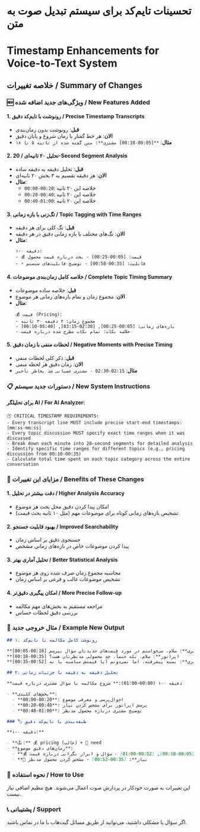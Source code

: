 # تحسینات تایم‌کد برای سیستم تبدیل صوت به متن

# Timestamp Enhancements for Voice-to-Text System

## خلاصه تغییرات / Summary of Changes

### 🆕 ویژگی‌های جدید اضافه شده / New Features Added

#### 1. رونوشت با تایم‌کد دقیق / Precise Timestamp Transcripts

- **قبل**: رونوشت بدون زمان‌بندی
- **الان**: هر خط گفتار با زمان شروع و پایان دقیق
- **مثال**: `**[00:05-00:18] مشتری**: متن گفته شده از ثانیه ۵ تا ۱۸`

#### 2. تحلیل ۲۰ ثانیه‌ای / 20-Second Segment Analysis

- **قبل**: تحلیل دقیقه به دقیقه ساده
- **الان**: هر دقیقه تقسیم به ۳ بخش ۲۰ ثانیه‌ای
- **مثال**:
  - `00:00-00:20`: خلاصه این ۲۰ ثانیه
  - `00:20-00:40`: خلاصه این ۲۰ ثانیه
  - `00:40-01:00`: خلاصه این ۲۰ ثانیه

#### 3. تگ‌زنی با بازه زمانی / Topic Tagging with Time Ranges

- **قبل**: تگ کلی برای هر دقیقه
- **الان**: تگ‌های مختلف با بازه زمانی دقیق در هر دقیقه
- **مثال**:
  ```
  دقیقه ۰-۱:
  - 💰 قیمت: [00:05-00:25] - بحث درباره قیمت محصول
  - ⚡ قابلیت: [00:35-00:58] - توضیح قابلیت‌های سیستم
  ```

#### 4. خلاصه کامل زمان‌بندی موضوعات / Complete Topic Timing Summary

- **قبل**: خلاصه ساده موضوعات
- **الان**: مجموع زمان و تمام بازه‌های زمانی هر موضوع
- **مثال**:
  ```
  💰 قیمت (Pricing):
  - مجموع زمان: ۲ دقیقه ۳۰ ثانیه
  - بازه‌های زمانی: [00:05-00:25], [02:30-03:15], [05:40-06:10]
  - خلاصه نکات: تمام نکات مطرح شده درباره قیمت
  ```

#### 5. لحظات منفی با زمان دقیق / Negative Moments with Precise Timing

- **قبل**: ذکر کلی لحظات منفی
- **الان**: زمان دقیق هر لحظه منفی
- **مثال**: `02:15-02:30 - مشتری عصبانی شد بخاطر تأخیر`

### 📋 دستورات جدید سیستم / New System Instructions

#### برای تحلیلگر AI / For AI Analyzer:

```
🕒 CRITICAL TIMESTAMP REQUIREMENTS:
- Every transcript line MUST include precise start-end timestamps: [mm:ss-mm:ss]
- Every topic discussion MUST specify exact time ranges when it was discussed
- Break down each minute into 20-second segments for detailed analysis
- Identify specific time ranges for different topics (e.g., pricing discussion from 00:10-00:35)
- Calculate total time spent on each topic category across the entire conversation
```

### 🎯 مزایای این تغییرات / Benefits of These Changes

#### 1. دقت بیشتر در تحلیل / Higher Analysis Accuracy

- امکان پیدا کردن دقیق محل بحث هر موضوع
- تشخیص بازه‌های زمانی کوتاه برای موضوعات مهم (مثل ۱۰ ثانیه بحث قیمت)

#### 2. بهبود قابلیت جستجو / Improved Searchability

- جستجوی دقیق بر اساس زمان
- پیدا کردن موضوعات خاص در بازه‌های زمانی مشخص

#### 3. تحلیل آماری بهتر / Better Statistical Analysis

- محاسبه مجموع زمان صرف شده روی هر موضوع
- تشخیص موضوعات غالب و فرعی بر اساس زمان

#### 4. امکان پیگیری دقیق‌تر / More Precise Follow-up

- مراجعه مستقیم به بخش‌های مهم مکالمه
- بررسی دقیق لحظات حساس

### 📝 مثال خروجی جدید / Example New Output

```markdown
## ۱. رونوشت کامل مکالمه با تایم‌کد

**[00:05-00:18] مشتری**: سلام، می‌خواستم در مورد قیمت‌های جدیدتان سؤال بپرسم
**[00:18-00:35] اپراتور**: سلام، بله حتماً. چه محصولی مدنظرتان هست؟
**[00:35-00:52] مشتری**: بسته پیشرفته، اما نمی‌دونم آیا قیمتش مناسبه یا نه

## ۲. تحلیل دقیقه به دقیقه با جزئیات زمانی

**دقیقه ۰-۱ (00:00-01:00):** شروع مکالمه با سؤال مشتری درباره قیمت

- **بخش‌های کلیدی**:
  - **00:00-00:20**: احوال‌پرسی و معرفی موضوع
  - **00:20-00:40**: پرسش اپراتور برای مشخص کردن نیاز
  - **00:40-01:00**: توضیح مشتری درباره محصول مدنظر

### 🏷️ طبقه‌بندی با تایم‌کد دقیق

**دقیقه ۰-۱:**

- **تگ:** 💰 pricing (غالب) + 🎯 need
- **زمان‌های دقیق موضوع**:
  - **💰 قیمت**: [00:05-00:18], [00:52-01:00] - سؤال و ابراز نگرانی درباره قیمت
  - **🎯 نیاز**: [00:35-00:52] - مشخص کردن محصول مدنظر
```

### 🔧 نحوه استفاده / How to Use

این تغییرات به صورت خودکار در پردازش صوت اعمال می‌شوند. هیچ تنظیم اضافی نیاز نیست.

### 📞 پشتیبانی / Support

اگر سؤال یا مشکلی داشتید، می‌توانید از طریق مسائل گیت‌هاب با ما در تماس باشید.
